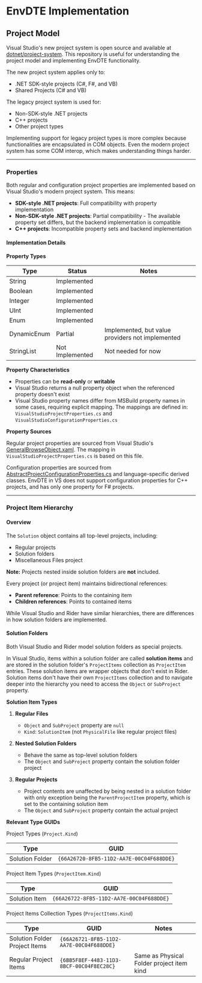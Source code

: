 # EnvDTE Implementation

## Project Model

Visual Studio's new project system is open source and available at [dotnet/project-system](https://github.com/dotnet/project-system). This repository is useful for understanding the project model and implementing EnvDTE functionality.

The new project system applies only to:
- .NET SDK-style projects (C#, F#, and VB)
- Shared Projects (C# and VB)

The legacy project system is used for:
- Non-SDK-style .NET projects
- C++ projects
- Other project types

Implementing support for legacy project types is more complex because functionalities are encapsulated in COM objects. Even the modern project system has some COM interop, which makes understanding things harder.

<hr>

### Properties

Both regular and configuration project properties are implemented based on Visual Studio's modern project system. This means:
- **SDK-style .NET projects**: Full compatibility with property implementation
- **Non-SDK-style .NET projects**: Partial compatibility - The available property set differs, but the backend implementation is compatible
- **C++ projects**: Incompatible property sets and backend implementation

#### Implementation Details

**Property Types**

| Type | Status | Notes                                            |
|------|--------|--------------------------------------------------|
| String | Implemented |                                                  |
| Boolean | Implemented |                                                  |
| Integer | Implemented |                                                  |
| UInt | Implemented |                                                  |
| Enum | Implemented |                                                  |
| DynamicEnum | Partial | Implemented, but value providers not implemented |
| StringList | Not Implemented | Not needed for now |

**Property Characteristics**
- Properties can be **read-only** or **writable**
- Visual Studio returns a null property object when the referenced property doesn't exist
- Visual Studio property names differ from MSBuild property names in some cases, requiring explicit mapping. The mappings are defined in: `VisualStudioProjectProperties.cs` and `VisualStudioConfigurationProperties.cs`

**Property Sources**

Regular project properties are sourced from Visual Studio's [GeneralBrowseObject.xaml](https://github.com/dotnet/project-system/blob/9475b6468a9f9b1b627f62d9d9225d23c02e5a49/src/Microsoft.VisualStudio.ProjectSystem.Managed/ProjectSystem/Rules/GeneralBrowseObject.xaml). The mapping in `VisualStudioProjectProperties.cs` is based on this file.

Configuration properties are sourced from [AbstractProjectConfigurationProperties.cs](https://github.com/dotnet/project-system/blob/abeccf3f0693bff5e1edc8dc3120a8d8748069a5/src/Microsoft.VisualStudio.ProjectSystem.Managed.VS/ProjectSystem/VS/Properties/AbstractProjectConfigurationProperties.cs) and language-specific derived classes.
EnvDTE in VS does not support configuration properties for C++ projects, and has only one property for F# projects.

<hr>

### Project Item Hierarchy

#### Overview

The `Solution` object contains all top-level projects, including:
- Regular projects
- Solution folders
- Miscellaneous Files project

**Note:** Projects nested inside solution folders are **not** included.

Every project (or project item) maintains bidirectional references:
- **Parent reference**: Points to the containing item
- **Children references**: Points to contained items

While Visual Studio and Rider have similar hierarchies, there are differences in how solution folders are implemented.

#### Solution Folders

Both Visual Studio and Rider model solution folders as special projects.

In Visual Studio, items within a solution folder are called **solution items** and are stored in the solution folder's `ProjectItems` collection as `ProjectItem` entries. These solution items are wrapper objects that don't exist in Rider. Solution items don't have their own `ProjectItems` collection and to navigate deeper into the hierarchy you need to access the `Object` or `SubProject` property.

**Solution Item Types**

1. **Regular Files**
   - `Object` and `SubProject` property are `null`
   - `Kind`: `SolutionItem` (not `PhysicalFile` like regular project files)

2. **Nested Solution Folders**
   - Behave the same as top-level solution folders
   - The `Object` and `SubProject` property contain the solution folder project

3. **Regular Projects**
   - Project contents are unaffected by being nested in a solution folder with only exception being the `ParentProjectItem` property, which is set to the containing solution item
   - The `Object` and `SubProject` property contain the actual project

**Relevant Type GUIDs**

Project Types (`Project.Kind`)

| Type | GUID |
|------|------|
| Solution Folder | `{66A26720-8FB5-11D2-AA7E-00C04F688DDE}` |

Project Item Types (`ProjectItem.Kind`)

| Type | GUID |
|------|------|
| Solution Item | `{66A26722-8FB5-11D2-AA7E-00C04F688DDE}` |

Project Items Collection Types (`ProjectItems.Kind`)

| Type | GUID | Notes |
|------|------|-------|
| Solution Folder Project Items | `{66A26721-8FB5-11D2-AA7E-00C04F688DDE}` | |
| Regular Project Items | `{6BB5F8EF-4483-11D3-8BCF-00C04F8EC28C}` | Same as Physical Folder project item kind |